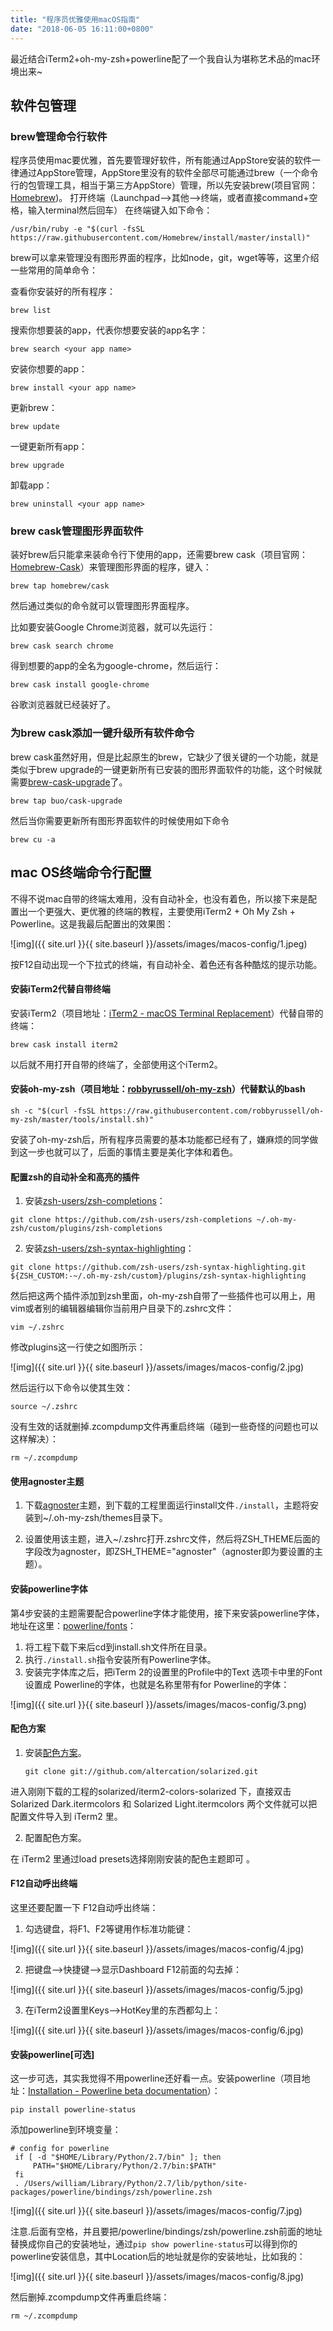 ```yaml
---
title: "程序员优雅使用macOS指南"
date: "2018-06-05 16:11:00+0800"
---
```


最近结合iTerm2+oh-my-zsh+powerline配了一个我自认为堪称艺术品的mac环境出来~

## 软件包管理

### brew管理命令行软件

程序员使用mac要优雅，首先要管理好软件，所有能通过AppStore安装的软件一律通过AppStore管理，AppStore里没有的软件全部尽可能通过brew（一个命令行的包管理工具，相当于第三方AppStore）管理，所以先安装brew(项目官网：[Homebrew](https://brew.sh/index_zh-cn.html))。 打开终端（Launchpad—>其他—>终端，或者直接command+空格，输入terminal然后回车） 在终端键入如下命令：

```shell
/usr/bin/ruby -e "$(curl -fsSL https://raw.githubusercontent.com/Homebrew/install/master/install)"
```

brew可以拿来管理没有图形界面的程序，比如node，git，wget等等，这里介绍一些常用的简单命令：

查看你安装好的所有程序：

```shell
brew list
```

搜索你想要装的app，<your app name>代表你想要安装的app名字：

```shell
brew search <your app name> 
```

安装你想要的app：

```shell
brew install <your app name>
```

更新brew：

```shell
brew update
```

一键更新所有app：

```shell
brew upgrade
```

卸载app：

```shell
brew uninstall <your app name>
```

### brew cask管理图形界面软件

装好brew后只能拿来装命令行下使用的app，还需要brew cask（项目官网：[Homebrew-Cask](https://caskroom.github.io/)）来管理图形界面的程序，键入：

```shell
brew tap homebrew/cask
```

然后通过类似的命令就可以管理图形界面程序。

比如要安装Google Chrome浏览器，就可以先运行：

```shell
brew cask search chrome
```

得到想要的app的全名为google-chrome，然后运行：

```shell
brew cask install google-chrome
```

谷歌浏览器就已经装好了。

### 为brew cask添加一键升级所有软件命令

brew cask虽然好用，但是比起原生的brew，它缺少了很关键的一个功能，就是类似于brew upgrade的一键更新所有已安装的图形界面软件的功能，这个时候就需要[brew-cask-upgrade](https://github.com/buo/homebrew-cask-upgrade)了。

```shell
brew tap buo/cask-upgrade
```

然后当你需要更新所有图形界面软件的时候使用如下命令

```shell
brew cu -a
```

## mac OS终端命令行配置

不得不说mac自带的终端太难用，没有自动补全，也没有着色，所以接下来是配置出一个更强大、更优雅的终端的教程，主要使用iTerm2 + Oh My Zsh + Powerline。这是我最后配置出的效果图：

![img]({{ site.url }}{{ site.baseurl }}/assets/images/macos-config/1.jpeg)

按F12自动出现一个下拉式的终端，有自动补全、着色还有各种酷炫的提示功能。

#### 安装iTerm2代替自带终端

安装iTerm2（项目地址：[iTerm2 - macOS Terminal Replacement](https://iterm2.com/)）代替自带的终端：

```
brew cask install iterm2
```

以后就不用打开自带的终端了，全部使用这个iTerm2。

#### 安装oh-my-zsh（项目地址：[robbyrussell/oh-my-zsh](https://github.com/robbyrussell/oh-my-zsh)）代替默认的bash

```shell
sh -c "$(curl -fsSL https://raw.githubusercontent.com/robbyrussell/oh-my-zsh/master/tools/install.sh)"
```

安装了oh-my-zsh后，所有程序员需要的基本功能都已经有了，嫌麻烦的同学做到这一步也就可以了，后面的事情主要是美化字体和着色。

#### 配置zsh的自动补全和高亮的插件

1. 安装[zsh-users/zsh-completions](https://github.com/zsh-users/zsh-completions)：

```shell
git clone https://github.com/zsh-users/zsh-completions ~/.oh-my-zsh/custom/plugins/zsh-completions
```

2. 安装[zsh-users/zsh-syntax-highlighting](https://github.com/zsh-users/zsh-syntax-highlighting)：

```shell
git clone https://github.com/zsh-users/zsh-syntax-highlighting.git ${ZSH_CUSTOM:-~/.oh-my-zsh/custom}/plugins/zsh-syntax-highlighting
```

然后把这两个插件添加到zsh里面，oh-my-zsh自带了一些插件也可以用上，用vim或者别的编辑器编辑你当前用户目录下的.zshrc文件：

```shell
vim ~/.zshrc
```

修改plugins这一行使之如图所示：

![img]({{ site.url }}{{ site.baseurl }}/assets/images/macos-config/2.jpg)

然后运行以下命令以使其生效：

```shell
source ~/.zshrc
```

没有生效的话就删掉.zcompdump文件再重启终端（碰到一些奇怪的问题也可以这样解决）：

```shell
rm ~/.zcompdump
```

#### 使用agnoster主题

1. 下载[agnoster](https://github.com/fcamblor/oh-my-zsh-agnoster-fcamblor)主题，到下载的工程里面运行install文件`./install`，主题将安装到~/.oh-my-zsh/themes目录下。

2. 设置使用该主题，进入~/.zshrc打开.zshrc文件，然后将ZSH_THEME后面的字段改为agnoster，即ZSH_THEME="agnoster"（agnoster即为要设置的主题）。

#### 安装powerline字体

第4步安装的主题需要配合powerline字体才能使用，接下来安装powerline字体，地址在这里：[powerline/fonts](https://github.com/powerline/fonts)：

1. 将工程下载下来后cd到install.sh文件所在目录。
2. 执行`./install.sh`指令安装所有Powerline字体。
3. 安装完字体库之后，把iTerm 2的设置里的Profile中的Text 选项卡中里的Font设置成 Powerline的字体，也就是名称里带有for Powerline的字体：

![img]({{ site.url }}{{ site.baseurl }}/assets/images/macos-config/3.png)

#### 配色方案

1. 安装[配色方案](https://github.com/altercation/solarized)。

   ```shell
   git clone git://github.com/altercation/solarized.git
   ```

进入刚刚下载的工程的solarized/iterm2-colors-solarized 下，直接双击 Solarized Dark.itermcolors 和 Solarized Light.itermcolors 两个文件就可以把配置文件导入到 iTerm2 里。

2. 配置配色方案。

在 iTerm2 里通过load presets选择刚刚安装的配色主题即可 。

#### F12自动呼出终端

这里还要配置一下 F12自动呼出终端：

1. 勾选键盘，将F1、F2等键用作标准功能键：

![img]({{ site.url }}{{ site.baseurl }}/assets/images/macos-config/4.jpg)

2. 把键盘-->快捷键-->显示Dashboard F12前面的勾去掉：

![img]({{ site.url }}{{ site.baseurl }}/assets/images/macos-config/5.jpg)

3. 在iTerm2设置里Keys-->HotKey里的东西都勾上：

![img]({{ site.url }}{{ site.baseurl }}/assets/images/macos-config/6.jpg)

#### 安装powerline[可选]

这一步可选，其实我觉得不用powerline还好看一点。安装powerline（项目地址：[Installation - Powerline beta documentation](http://powerline.readthedocs.io/en/latest/installation.html)）：

```shell
pip install powerline-status
```

添加powerline到环境变量：

```shell
# config for powerline
 if [ -d "$HOME/Library/Python/2.7/bin" ]; then
     PATH="$HOME/Library/Python/2.7/bin:$PATH"
 fi
 . /Users/william/Library/Python/2.7/lib/python/site-packages/powerline/bindings/zsh/powerline.zsh
```

![img]({{ site.url }}{{ site.baseurl }}/assets/images/macos-config/7.jpg)

注意.后面有空格，并且要把/powerline/bindings/zsh/powerline.zsh前面的地址替换成你自己的安装地址，通过`pip show powerline-status`可以得到你的powerline安装信息，其中Location后的地址就是你的安装地址，比如我的：

![img]({{ site.url }}{{ site.baseurl }}/assets/images/macos-config/8.jpg)

然后删掉.zcompdump文件再重启终端：

```shell
rm ~/.zcompdump
```
